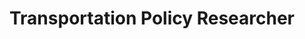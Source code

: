 ---
layout: work-with-us-layout

title: Transportation Policy Researcher

description: At Fields of View, we design games and simulations to make better policy.One of our focus areas is transportation policy, where our focus is to explore sustainable choices for transportation. Our approach is to use gaming-simulations and generative simulations in the domain of transportation, and there is significant new research being developed in this area.<br><br>The transport policy researcher at Fields of View will be required to be comfortable with traditional transport techniques as well as the latest in software and simulation tools. It is also expected that the researcher will be able to work with raw data and will be capable of designing and developing tools based on the new research, by working with the FoV team.<br><br>Fields of View is an interdisciplinary group - therefore, the researcher is expected to work with people from diverse backgrounds. The transport researcher will be working on multiple projects - therefore, ability to switch contexts, and deliver according to timelines is a must.<br><br>We are a not-for-profit research organisation and the position is based in Bangalore. Women candidates are encouraged to apply.<br><br>For details of remuneration and any other information, please mail <a href = "mailto:work@fieldsofview.in?subject=Application for the position of Programmer" class="mailid">work@fieldsofview.in</a> with your CV.

skills: <h5><b>Basics&#58;</b></h5><ul><li>Git</li><li>Experience with one transportation simulation tool&#58; TRANSIM, TRANSCAD, MATSIM, SUMO, CUBE</li><li>Proficiency in GIS tools, QGIS</li><li>Ability to work with UNIX / Linux with ease</li><li>Databases PostgreSQL and MySQL</li><li>Scripting&#58; BASH/Python/Perl</li></ul><h5><b>Other skills&#58;</b></h5><ul><li>Technical writing, ability to produce journal articles and technical reports.</li></ul><h5><b>Bonus points for&#58;</b></h5><ul><li>Being up-to- date with the latest technologies and concepts in transport policy.</li><li>Working with additional simulation tools such as AnyLogic, NetLogo, etc.</li><li>Ability to develop using high level languages such as JAVA, C#, C++</li><li>Git</li><li>Python / Perl</li></ul>

ide: Transportationpolicyresearcher

tag: Transportationpolicyresearcher

category: jd

permalink: /projects/work-with-us/TransportationPolicyResearcher/
---